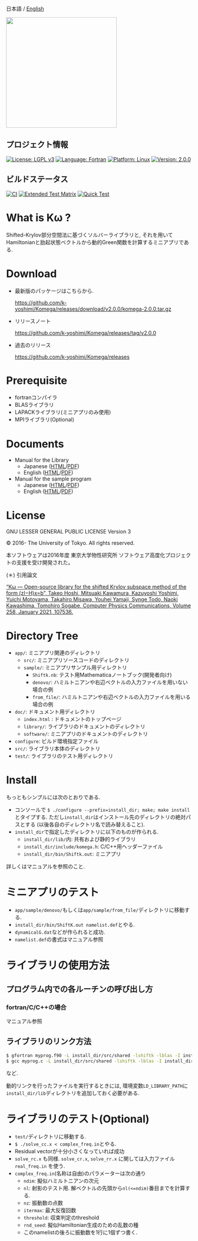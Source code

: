 <a name= "japanese">

日本語 / [English](README.md)

<img src="doc/figs/komega.png" width="300">

## プロジェクト情報
[![License: LGPL v3](https://img.shields.io/badge/License-LGPL%20v3-blue.svg)](https://www.gnu.org/licenses/lgpl-3.0)
[![Language: Fortran](https://img.shields.io/badge/Language-Fortran-orange.svg)](https://fortran-lang.org/)
[![Platform: Linux](https://img.shields.io/badge/Platform-Linux-lightgrey.svg)](https://github.com/k-yoshimi/Komega)
[![Version: 2.0.0](https://img.shields.io/badge/Version-2.0.0-green.svg)](https://github.com/k-yoshimi/Komega/releases)

## ビルドステータス
[![CI](https://github.com/k-yoshimi/Komega/workflows/CI/badge.svg)](https://github.com/k-yoshimi/Komega/actions)
[![Extended Test Matrix](https://github.com/k-yoshimi/Komega/workflows/Extended%20Test%20Matrix/badge.svg)](https://github.com/k-yoshimi/Komega/actions)
[![Quick Test](https://github.com/k-yoshimi/Komega/workflows/Quick%20Test/badge.svg)](https://github.com/k-yoshimi/Komega/actions)

# What is Kω ? 

Shifted-Krylov部分空間法に基づくソルバーライブラリと,
それを用いてHamiltonianと励起状態ベクトルから動的Green関数を計算するミニアプリである.

# Download

 * 最新版のパッケージはこちらから.
 
   https://github.com/k-yoshimi/Komega/releases/download/v2.0.0/komega-2.0.0.tar.gz

 * リリースノート
 
   https://github.com/k-yoshimi/Komega/releases/tag/v2.0.0
 * 過去のリリース
 
   https://github.com/k-yoshimi/Komega/releases

# Prerequisite

 * fortranコンパイラ
 * BLASライブラリ
 * LAPACKライブラリ(ミニアプリのみ使用)
 * MPIライブラリ(Optional)

# Documents

 * Manual for the Library
   * Japanese ([HTML](https://issp-center-dev.github.io/Komega/library/ja/_build/html/index.html)/[PDF](https://issp-center-dev.github.io/Komega/library/ja/_build/latex/komega.pdf))
   * English ([HTML](https://issp-center-dev.github.io/Komega/library/en/_build/html/index.html)/[PDF](https://issp-center-dev.github.io/Komega/library/en/_build/latex/komega.pdf))
 * Manual for the sample program
   * Japanese ([HTML](https://issp-center-dev.github.io/Komega/software/ja/_build/html/index.html)/[PDF](https://issp-center-dev.github.io/Komega/software/ja/_build/latex/shiftk.pdf))
   * English ([HTML](https://issp-center-dev.github.io/Komega/software/en/_build/html/index.html)/[PDF](https://issp-center-dev.github.io/Komega/software/en/_build/latex/shiftk.pdf))

# License

GNU LESSER GENERAL PUBLIC LICENSE Version 3

© 2016- The University of Tokyo. All rights reserved.

本ソフトウェアは2016年度 東京大学物性研究所 ソフトウェア高度化プロジェクトの支援を受け開発された。

(＊) 引用論文

[“Kω — Open-source library for the shifted Krylov subspace method of the form (zI−H)x=b”, Takeo Hoshi, Mitsuaki Kawamura, Kazuyoshi Yoshimi, Yuichi Motoyama, Takahiro Misawa, Youhei Yamaji, Synge Todo, Naoki Kawashima, Tomohiro Sogabe, Computer Physics Communications, Volume 258, January 2021, 107536.](https://www.sciencedirect.com/science/article/pii/S0010465520302551)

# Directory Tree

 * `app/`: ミニアプリ関連のディレクトリ
   * `src/`: ミニアプリソースコードのディレクトリ
   * `sample/`: ミニアプリサンプル用ディレクトリ
     * `Shiftk.nb`: テスト用Mathematicaノートブック(開発者向け)
     * `denovo/`: ハミルトニアンや右辺ベクトルの入力ファイルを用いない場合の例
     * `from_file/`: ハミルトニアンや右辺ベクトルの入力ファイルを用いる場合の例
 * `doc/`: ドキュメント用ディレクトリ
   * `index.html` : ドキュメントのトップページ
   * `library/`: ライブラリのドキュメントのディレクトリ
   * `software/`: ミニアプリのドキュメントのディレクトリ
 * `configure`: ビルド環境指定ファイル
 * `src/`: ライブラリ本体のディレクトリ
 * `test/`: ライブラリのテスト用ディレクトリ

# Install

もっともシンプルには次のとおりである.

 * コンソールで `$ ./configure --prefix=install_dir; make; make install` とタイプする.
   ただし`install_dir`はインストール先のディレクトリの絶対パスとする
   (以後各自のディレクトリ名で読み替えること).
 * `install_dir`で指定したディレクトリに以下のものが作られる.
   * `install_dir/lib/`内: 共有および静的ライブラリ
   * `install_dir/include/komega.h`: C/C++用ヘッダーファイル
   * `install_dir/bin/Shiftk.out`: ミニアプリ

詳しくはマニュアルを参照のこと.

# ミニアプリのテスト

 * `app/sample/denovo/`もしくは`app/sample/from_file/`ディレクトリに移動する.
 * `install_dir/bin/ShiftK.out namelist.def`とやる.
 * `dynamicalG.dat`などが作られると成功.
 * `namelist.def`の書式はマニュアル参照

# ライブラリの使用方法

## プログラム内での各ルーチンの呼び出し方

### fortran/C/C++の場合

マニュアル参照

## ライブラリのリンク方法

``` bash
$ gfortran myprog.f90 -L install_dir/src/shared -lshiftk -lblas -I install_dir/src/shared
$ gcc myprog.c -L install_dir/src/shared -lshiftk -lblas -I install_dir/src/shared
```
など.

動的リンクを行ったファイルを実行するときには,
環境変数`LD_LIBRARY_PATH`に`install_dir/lib`ディレクトリを追加しておく必要がある.

# ライブラリのテスト(Optional)

 * `test/`ディレクトリに移動する.
 * `$ ./solve_cc.x < complex_freq.in`とやる.
 * Residual vectorが十分小さくなっていれば成功
 * `solve_rc.x` も同様. `solve_cr.x`, `solve_rr.x` に関しては入力ファイル `real_freq.in` を使う.
 * `complex_freq.in`(名称は自由)のパラメーターは次の通り
   * `ndim`: 擬似ハミルトニアンの次元
   * `nl`: 射影のテスト用. 解ベクトルの先頭から`nl(<=ndim)`番目までを計算する.
   * `nz`: 振動数の点数
   * `itermax`: 最大反復回数
   * `threshold`: 収束判定のthreshold
   * `rnd_seed`: 擬似Hamiltonian生成のための乱数の種
   * このnamelistの後ろに振動数を1行に1個ずつ書く.
     
